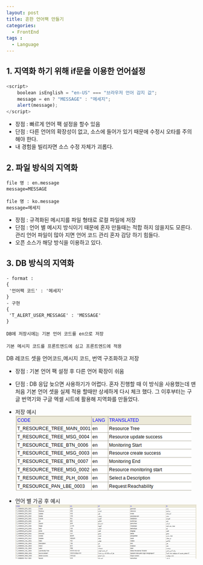 ```yaml
---
layout: post
title: 흔한 언어팩 만들기 
categories:
  - FrontEnd
tags :   
  - Language     
---
```

## 1. 지역화 하기 위해 if문을 이용한 언어설정  
 
```javascript
<script>
    boolean isEnglish = "en-US" === "브라우저 언어 감지 값"; 
    message = en ? "MESSAGE" : "메세지";
    alert(message);
</script>
```
 - 장점 : 빠르게 언어 팩 설정을 할수 있음 
 - 단점 : 다른 언어의 확장성이 없고, 소스에 들어가 있기 때문에 수정시 오타를 주의 해야 한다. 
 - 내 경험을 빌리자면 소스 수정 자체가 괴롭다. 
  

## 2. 파일 방식의 지역화
 
```
file 명 : en.message 
message=MESSAGE

file 명 : ko.message 
message=메세지
```

 - 장점 : 규격화된 메시지를 파일 형태로 로컬 파일에 저장 
 - 단점 : 언어 별 메시지 방식이기 때문에 혼자 만들때는 적합 하지 않을지도 모른다. 관리 언어 파일이 많아 지면 언어 코드 관리 혼자 감당 하기 
 힘들다.  
 - 오픈 소스가 해당 방식을 이용하고 있다. 


## 3. DB 방식의 지역화

```
- format : 
{
 '언어팩 코드' : '메세지'
}
- 구현 
{
 'T_ALERT_USER_MESSAGE' : 'MESSAGE'
}

DB에 저장시에는 기본 언어 코드를 en으로 저장 

기본 메시지 코드를 프론트엔드에 심고 프론트엔드에 적용 
```
 
DB 레코드 셋을 언어코드,메시지 코드, 번역 구조화하고 저장  
 - 장점 : 기본 언어 팩 설정 후 다른 언어 확장이 쉬움 
 - 단점 : DB 응답 늦으면 사용하기가 어렵다. 
 혼자 진행할 때 이 방식을 사용했는데 맨 처음 기본 언어 셋을 실제 적용 할때만 상세하게 다시 체크 했다. 
 그 이후부터는 구글 번역기와 구글 엑셀 시트에 활용해 지역화를 만들었다. 
 

- 저장 예시
![Langpack](/assets/catpure/langpack_list1.png)
- 언어 별 가공 후  예시 
![Langpack](/assets/catpure/langpack_list2.png)

  


